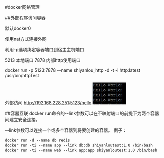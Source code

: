 #docker网络管理

##外部程序访问容器

默认docker0  

使用nat方式连接外网  

利用-p选项绑定容器端口到宿主主机端口   

5213 本地端口
7878 内部http使用端口  

docker run -p 5123:7878 --name shiyanlou_http -d -t -i http:latest /usr/bin/httpTest

外部访问 http://192.168.228.251:5123/hello
 ![运行结果](assets/dock3.jpg) 


##容器互联
docker run命令的--link参数可以在不映射端口的前提下为两个容器间建立安全连接。  

--link参数可以连接一个或多个容器到将要创建的容器。
例子：  
```
docker run -d --name db redis
docker run -ti --name app --link db:db shiyanloutest:1.0 /bin/bash
docker run -ti --name web --link app:app shiyanloutest:1.0 /bin/bash

```


